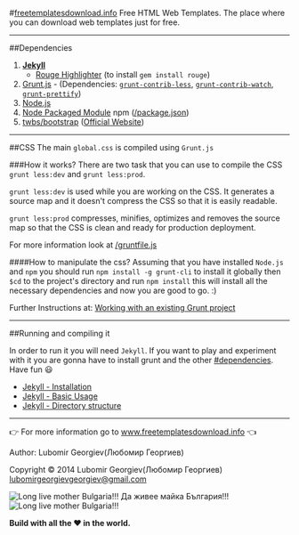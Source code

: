 #[freetemplatesdownload.info](http://freetemplatesdownload.info/)
Free HTML Web Templates. The place where you can download web templates just for free.
___

##Dependencies
1. [**Jekyll**](www.jekyllrb.com)
    * [Rouge Highlighter](https://github.com/jneen/rouge) (to install `gem install rouge`)
2. [Grunt.js](www.gruntjs.com) - (Dependencies: [`grunt-contrib-less`](https://github.com/gruntjs/grunt-contrib-less#getting-started), [`grunt-contrib-watch`](https://github.com/gruntjs/grunt-contrib-watch#getting-started), [`grunt-prettify`](https://github.com/jonschlinkert/grunt-prettify#grunt-prettify---))
3. [Node.js](www.nodejs.org)
4. [Node Packaged Module](www.npmjs.org) npm ([/package.json](https://github.com/LubomirGeorgiev/freetemplatesdownload.info/blob/master/package.json))
5. [twbs/bootstrap](https://github.com/twbs/bootstrap) ([Official Website](http://getbootstrap.co))

___
##CSS
The main `global.css` is compiled using `Grunt.js`

###How it works?
There are two task that you can use to compile the CSS `grunt less:dev` and `grunt less:prod`.

`grunt less:dev` is used while you are working on the CSS. It generates a source map and it doesn't compress the CSS so that it is easily readable.

`grunt less:prod` compresses, minifies, optimizes and removes the source map so that the CSS is clean and ready for production deployment.

For more information look at [/gruntfile.js](https://github.com/LubomirGeorgiev/freetemplatesdownload.info/blob/master/gruntfile.js)

####How to manipulate the css?
Assuming that you have installed `Node.js` and `npm` you should run `npm install -g grunt-cli` to install it globally then `$cd` to the project's directory and run `npm install` this will install all the necessary dependencies and now you are good to go.  :)

Further Instructions at: [Working with an existing Grunt project](http://gruntjs.com/getting-started#working-with-an-existing-grunt-project)

___
##Running and compiling it

In order to run it you will need `Jekyll`. If you want to play and experiment with it you are gonna have to install grunt and the other [#dependencies](https://github.com/LubomirGeorgiev/freetemplatesdownload.info#dependencies). Have fun :smiley:
 
- [Jekyll - Installation](http://jekyllrb.com/docs/installation/)
- [Jekyll - Basic Usage](http://jekyllrb.com/docs/usage/)
- [Jekyll - Directory structure](http://jekyllrb.com/docs/structure/)
___

:point_right: For more information go to www.freetemplatesdownload.info :point_left:

Author: Lubomir Georgiev(Любомир Георгиев)

Copyright :copyright: 2014 Lubomir Georgiev(Любомир Георгиев) lubomirgeorgievgeorgiev@gmail.com

![Long live mother Bulgaria!!!](http://upload.wikimedia.org/wikipedia/commons/2/29/Icons-flag-bg.png)  Да живее майка България!!!  ![Long live mother Bulgaria!!!](http://upload.wikimedia.org/wikipedia/commons/2/29/Icons-flag-bg.png)

**Build with all the :heart: in the world.**